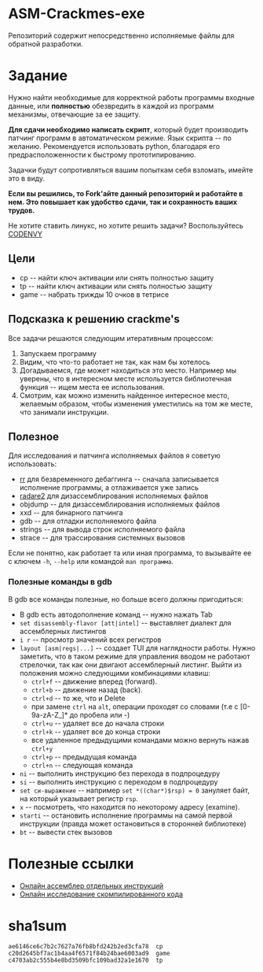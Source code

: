 # ASM-Crackmes-exe

Репозиторий содержит непосредственно исполняемые файлы для обратной разработки.

# Задание

Нужно найти необходимые для корректной работы программы входные данные,
или **полностью** обезвредить в каждой из программ механизмы, отвечающие за 
ее защиту.

**Для сдачи необходимо написать скрипт**, который будет производить
патчинг программ в автоматическом режиме. Язык скрипта -- по желанию.
Рекомендуется использовать python, благодаря его предрасположенности к 
быстрому прототипированию.

Задачки будут сопротивляться вашим попыткам себя взломать, имейте это в виду.

**Если вы решились, то Fork'айте данный репозиторий и работайте в нем.
Это повышает как удобство сдачи, так и сохранность ваших трудов.**


Не хотите ставить линукс, но хотите решить задачи?
Воспользуйтесь [CODENVY](https://codenvy.com/)

## Цели
 + cp -- найти ключ активации или снять полностью защиту
 + tp -- найти ключ активации или снять полностью защиту
 + game -- набрать трижды 10 очков в тетрисе

## Подсказка к решению crackme's

Все задачи решаются следующим итеративным процессом:

 1. Запускаем программу
 1. Видим, что что-то работает не так, как нам бы хотелось
 1. Догадываемся, где может находиться это место.
    Например мы уверены, что в интересном месте
    используется библиотечная функция -- ищем
    места ее иcпользования.
 1. Смотрим, как можно изменить найденное интересное место,
    желаемым образом, чтобы изменения уместились на том же месте, что
    занимали инструкции.


## Полезное

Для исследования и патчинга исполняемых файлов я советую использовать:

+ [rr](https://rr-project.org/) для безвременного дебаггинга -- сначала записывается
исполнение программы, а отлаживается уже запись
+ [radare2](https://rada.re/n/) для дизассемблирования исполняемых файлов
+ objdump -- для дизассемблирования исполняемых файлов
+ xxd -- для бинарного патчинга
+ gdb -- для отладки исполняемого файла
+ strings -- для вывода строк исполняемого файла
+ strace -- для трассирования системных вызовов

Если не понятно, как работает та или иная программа, то 
вызывайте ее с ключем `-h`, `--help` или командой `man программа`.

### Полезные команды в gdb

В gdb все команды полезные, но больше всего должны пригодиться:

+ В gdb есть автодополнение команд -- нужно нажать Tab
+ `set disassembly-flavor [att|intel]` -- выставляет диалект для ассемблерных листингов
+ `i r` -- просмотр значений всех регистров
+ `layout [asm|regs|...]` -- создает TUI для наглядности работы. Нужно заметить, что в таком
режиме для управления вводом не работают стрелочки, так как они двигают ассемблерный листинг.
Выйти из положения можно следующими комбинациями клавиш:
  - `ctrl+f` -- движение вперед (forward).
  - `ctrl+b` -- движение назад (back).
  - `ctrl+d` -- то же, что и Delete
  - при замене `ctrl` на `alt`, операции проходят со словами (т.е с [0-9a-zA-Z_]* до пробела или -)
  - `ctrl+u` -- удаляет все до начала строки
  - `ctrl+k` -- удаляет все до конца строки
  - все удаленное предыдущими командами можно вернуть нажав `ctrl+y`
  - `ctrl+p` -- предыдущая команда
  - `ctrl+n` -- следующая команда
+ `ni` -- выполнить инструкцию без перехода в подпроцедуру 
+ `si` -- выполнить инструкцию с переходом в подпроцедуру 
+ `set си-выражение` -- например `set *((char*)$rsp) = 0` зануляет байт, на который указывает регистр `rsp`.
+ `x` -- посмотреть, что находится по некоторому адресу (examine).
+ `starti` -- остановить исполнение программы на самой первой инструкции (правда может остановиться в сторонней библиотеке)
+ `bt` -- вывести стек вызовов


# Полезные ссылки

+ [Онлайн ассемблер отдельных инструкций](https://defuse.ca/online-x86-assembler.htm)
+ [Онлайн исследование скомпилированного кода](https://godbolt.org/)


# sha1sum

```
ae6146ce6c7b2c7627a76fb8bfd242b2ed3cfa78  cp
c20d2645bf7ac1b4aa4f6571f84b24bae6003ad9  game
c4703ab2c555b4e8bd3509bfc109bad32a1e1670  tp
```
